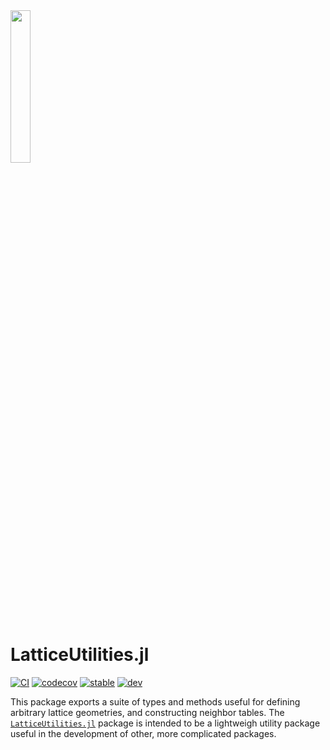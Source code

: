 <img src="https://github.com/cohensbw/LatticeUtilities.jl/tree/master/docs/src/assets/logo.svg" width="25%">

# LatticeUtilities.jl

[![CI](https://github.com/cohensbw/LatticeUtilities.jl/actions/workflows/CI.yml/badge.svg)](https://github.com/cohensbw/LatticeUtilities.jl/actions/workflows/CI.yml)
[![codecov](https://codecov.io/gh/JuliaParallel/DistributedArrays.jl/branch/master/graph/badge.svg)](https://codecov.io/gh/cohensbw/LatticeUtilities.jl)
[![stable](https://img.shields.io/badge/docs-stable-blue.svg)](https://cohensbw.github.io/LatticeUtilities.jl/stable/)
[![dev](https://img.shields.io/badge/docs-dev-blue.svg)](https://cohensbw.github.io/LatticeUtilities.jl/dev/)

This package exports a suite of types and methods useful for defining arbitrary lattice geometries, and constructing neighbor tables.
The [`LatticeUtilities.jl`](https://github.com/cohensbw/LatticeUtilities.jl) package is intended to be a lightweigh utility package
useful in the development of other, more complicated packages.